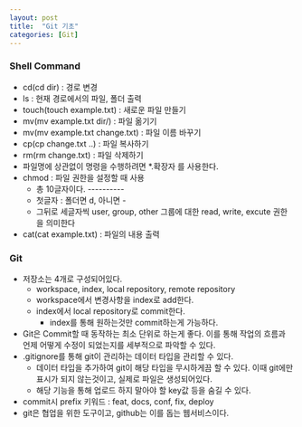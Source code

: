 ```yaml
---
layout: post
title:  "Git 기초"
categories: [Git]
---
```


### Shell Command
- cd(cd dir) : 경로 변경
- ls : 현재 경로에서의 파일, 폴더 출력
- touch(touch example.txt) : 새로운 파일 만들기
- mv(mv example.txt dir/) : 파일 옮기기
- mv(mv example.txt change.txt) : 파일 이름 바꾸기
- cp(cp change.txt ..) : 파일 복사하기
- rm(rm change.txt) : 파일 삭제하기
- 파일명에 상관없이 명령을 수행하려면 *.확장자 를 사용한다.
- chmod : 파일 권한을 설정할 때 사용
  * 총 10글자이다. ----------
  * 첫글자 : 폴더면 d, 아니면 -
  * 그뒤로 세글자씩 user, group, other 그룹에 대한 read, write, excute 권한을 의미한다
- cat(cat example.txt) : 파일의 내용 출력


### Git
- 저장소는 4개로 구성되어있다.
  * workspace, index, local repository, remote repository
  * workspace에서 변경사항을 index로 add한다.
  * index에서 local repository로 commit한다.
     + index를 통해 원하는것만 commit하는게 가능하다.
- Git은 Commit할 때 동작하는 최소 단위로 하는게 좋다. 이를 통해 작업의 흐름과 언제 어떻게 수정이 되었는지를 세부적으로 파악할 수 있다.
- .gitignore를 통해 git이 관리하는 데이터 타입을 관리할 수 있다.
     + 데이터 타입을 추가하여 git이 해당 타입을 무시하게끔 할 수 있다. 이때 git에만 표시가 되지 않는것이고, 실제로 파일은 생성되어있다.
     + 해당 기능을 통해 업로드 하지 말아야 할 key값 등을 숨길 수 있다.
- commit시 prefix 키워드 : feat, docs, conf, fix, deploy
- git은 협업을 위한 도구이고, github는 이를 돕는 웹서비스이다.
